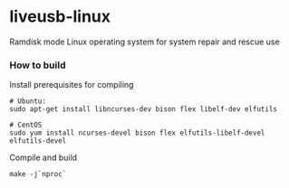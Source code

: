 # liveusb-linux
Ramdisk mode Linux operating system for system repair and rescue use

### How to build

Install prerequisites for compiling

    # Ubuntu:
    sudo apt-get install libncurses-dev bison flex libelf-dev elfutils
    
    # CentOS
    sudo yum install ncurses-devel bison flex elfutils-libelf-devel elfutils-devel

Compile and build

    make -j`nproc`

